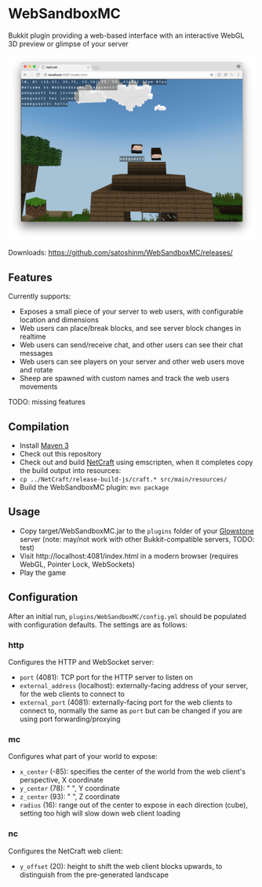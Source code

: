 # WebSandboxMC

Bukkit plugin providing a web-based interface with an interactive WebGL 3D preview or glimpse of your server

![Screenshot](screenshot.png)

Downloads: https://github.com/satoshinm/WebSandboxMC/releases/

## Features
Currently supports:

* Exposes a small piece of your server to web users, with configurable location and dimensions
* Web users can place/break blocks, and see server block changes in realtime
* Web users can send/receive chat, and other users can see their chat messages
* Web users can see players on your server and other web users move and rotate
* Sheep are spawned with custom names and track the web users movements

TODO: missing features

## Compilation
* Install [Maven 3](http://maven.apache.org/download.html)
* Check out this repository
* Check out and build [NetCraft](https://github.com/satoshinm/NetCraft) using emscripten, when it completes copy the build output into resources:
* `cp ../NetCraft/release-build-js/craft.* src/main/resources/`
* Build the WebSandboxMC plugin: `mvn package`

## Usage
* Copy target/WebSandboxMC.jar to the `plugins` folder of your [Glowstone](https://www.glowstone.net) server (note: may/not work with other Bukkit-compatible servers, TODO: test)
* Visit http://localhost:4081/index.html in a modern browser (requires WebGL, Pointer Lock, WebSockets)
* Play the game

## Configuration

After an initial run, `plugins/WebSandboxMC/config.yml` should be populated with configuration defaults.
The settings are as follows:

### http
Configures the HTTP and WebSocket server:

* `port` (4081): TCP port for the HTTP server to listen on
* `external_address` (localhost): externally-facing address of your server, for the web clients to connect to
* `external_port` (4081): externally-facing port for the web clients to connect to, normally the same as `port` but can be changed if you are using port forwarding/proxying

### mc
Configures what part of your world to expose:

* `x_center` (-85): specifies the center of the world from the web client's perspective, X coordinate
* `y_center` (78): " ", Y coordinate
* `z_center` (93): " ", Z coordinate
* `radius` (16): range out of the center to expose in each direction (cube), setting too high will slow down web client loading

### nc
Configures the NetCraft web client:

* `y_offset` (20): height to shift the web client blocks upwards, to distinguish from the pre-generated landscape

